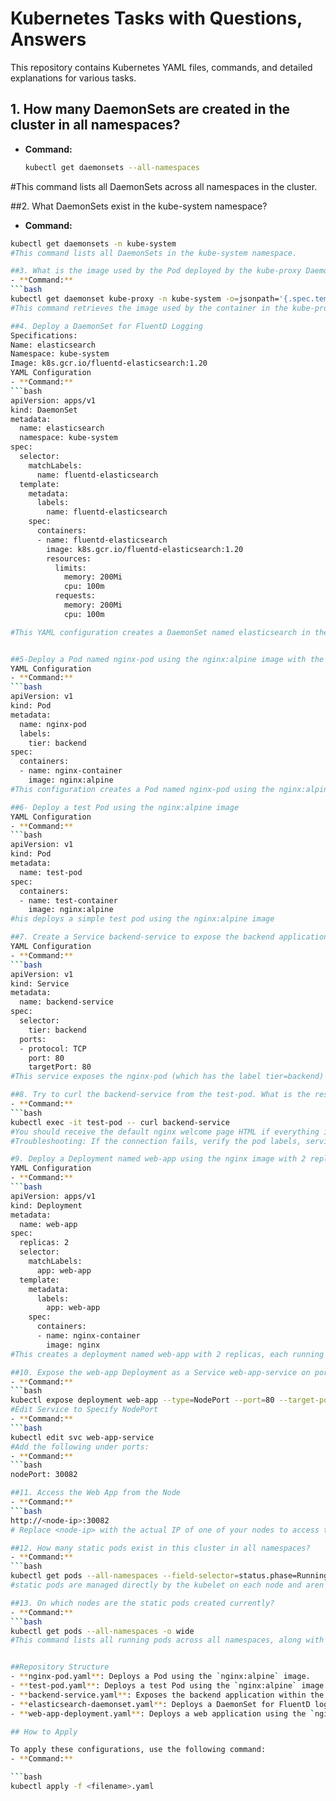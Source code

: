 # Kubernetes Tasks with Questions, Answers

This repository contains Kubernetes YAML files, commands, and detailed explanations for various tasks.

## 1. How many DaemonSets are created in the cluster in all namespaces?
- **Command:**
  ```bash
  kubectl get daemonsets --all-namespaces
#This command lists all DaemonSets across all namespaces in the cluster.

##2. What DaemonSets exist in the kube-system namespace?
- **Command:**
```bash
kubectl get daemonsets -n kube-system
#This command lists all DaemonSets in the kube-system namespace.

##3. What is the image used by the Pod deployed by the kube-proxy DaemonSet?
- **Command:**
```bash
kubectl get daemonset kube-proxy -n kube-system -o=jsonpath='{.spec.template.spec.containers[0].image}'
#This command retrieves the image used by the container in the kube-proxy DaemonSet, which is crucial for understanding the version of the proxy running in the cluster.

##4. Deploy a DaemonSet for FluentD Logging
Specifications:
Name: elasticsearch
Namespace: kube-system
Image: k8s.gcr.io/fluentd-elasticsearch:1.20
YAML Configuration
- **Command:**
```bash
apiVersion: apps/v1
kind: DaemonSet
metadata:
  name: elasticsearch
  namespace: kube-system
spec:
  selector:
    matchLabels:
      name: fluentd-elasticsearch
  template:
    metadata:
      labels:
        name: fluentd-elasticsearch
    spec:
      containers:
      - name: fluentd-elasticsearch
        image: k8s.gcr.io/fluentd-elasticsearch:1.20
        resources:
          limits:
            memory: 200Mi
            cpu: 100m
          requests:
            memory: 200Mi
            cpu: 100m

#This YAML configuration creates a DaemonSet named elasticsearch in the kube-system namespace using the specified FluentD image. DaemonSets ensure that a copy of the pod runs on all or some nodes.


##5-Deploy a Pod named nginx-pod using the nginx:alpine image with the label tier=backend
YAML Configuration
- **Command:**
```bash
apiVersion: v1
kind: Pod
metadata:
  name: nginx-pod
  labels:
    tier: backend
spec:
  containers:
  - name: nginx-container
    image: nginx:alpine
#This configuration creates a Pod named nginx-pod using the nginx:alpine image with a label tier=backend. The label is crucial for service selection.

##6- Deploy a test Pod using the nginx:alpine image
YAML Configuration
- **Command:**
```bash
apiVersion: v1
kind: Pod
metadata:
  name: test-pod
spec:
  containers:
  - name: test-container
    image: nginx:alpine
#his deploys a simple test pod using the nginx:alpine image

##7. Create a Service backend-service to expose the backend application within the cluster on port 80
YAML Configuration
- **Command:**
```bash
apiVersion: v1
kind: Service
metadata:
  name: backend-service
spec:
  selector:
    tier: backend
  ports:
  - protocol: TCP
    port: 80
    targetPort: 80
#This service exposes the nginx-pod (which has the label tier=backend) on port 80 within the cluster.

##8. Try to curl the backend-service from the test-pod. What is the response?
- **Command:**
```bash
kubectl exec -it test-pod -- curl backend-service
#You should receive the default nginx welcome page HTML if everything is set up correctly.
#Troubleshooting: If the connection fails, verify the pod labels, service configuration, and pod status.

#9. Deploy a Deployment named web-app using the nginx image with 2 replicas
YAML Configuration
- **Command:**
```bash
apiVersion: apps/v1
kind: Deployment
metadata:
  name: web-app
spec:
  replicas: 2
  selector:
    matchLabels:
      app: web-app
  template:
    metadata:
      labels:
        app: web-app
    spec:
      containers:
      - name: nginx-container
        image: nginx
#This creates a deployment named web-app with 2 replicas, each running the nginx image.

##10. Expose the web-app Deployment as a Service web-app-service on port 80 and NodePort 30082
- **Command:**
```bash
kubectl expose deployment web-app --type=NodePort --port=80 --target-port=80 --name=web-app-service
#Edit Service to Specify NodePort
- **Command:**
```bash
kubectl edit svc web-app-service
#Add the following under ports:
- **Command:**
```bash
nodePort: 30082

##11. Access the Web App from the Node
- **Command:**
```bash
http://<node-ip>:30082
# Replace <node-ip> with the actual IP of one of your nodes to access the web app.

##12. How many static pods exist in this cluster in all namespaces?
- **Command:**
```bash
kubectl get pods --all-namespaces --field-selector=status.phase=Running
#static pods are managed directly by the kubelet on each node and aren’t part of a Deployment or DaemonSet. You can identify them by their unique names.

##13. On which nodes are the static pods created currently?
- **Command:**
```bash
kubectl get pods --all-namespaces -o wide
#This command lists all running pods across all namespaces, along with the node they are running on. Static pods are usually associated with system components and run on master nodes.


##Repository Structure
- **nginx-pod.yaml**: Deploys a Pod using the `nginx:alpine` image.
- **test-pod.yaml**: Deploys a test Pod using the `nginx:alpine` image.
- **backend-service.yaml**: Exposes the backend application within the cluster on port 80.
- **elasticsearch-daemonset.yaml**: Deploys a DaemonSet for FluentD logging.
- **web-app-deployment.yaml**: Deploys a web application using the `nginx` image with 2 replicas.

## How to Apply

To apply these configurations, use the following command:
- **Command:**

```bash
kubectl apply -f <filename>.yaml
